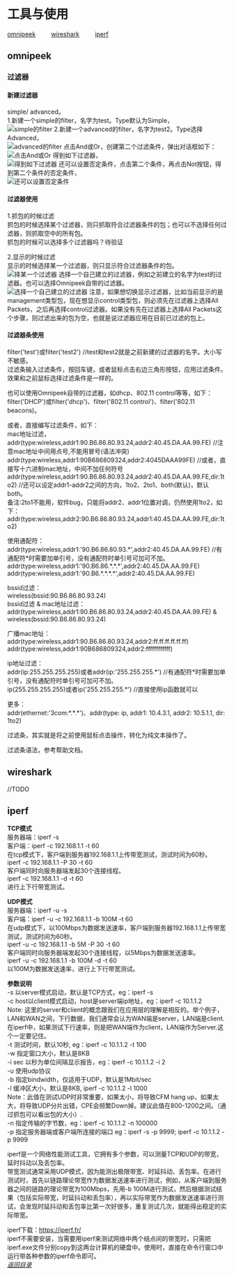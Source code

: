 # 工具与使用
[omnipeek](#omnipeek)  &emsp;&emsp;  [wireshark](#wireshark)  &emsp;&emsp;  [iperf](#iperf)  


## omnipeek
### 过滤器  
#### 新建过滤器  
simple/ advanced。  
1.新建一个simple的filter，名字为test。Type默认为Simple，  
![simple的filter](https://github.com/gaheadus/daily_use/blob/master/Resources/%E6%96%B0%E5%BB%BA%E4%B8%80%E4%B8%AAsimple%E7%9A%84filter.png)
2.新建一个advanced的filter，名字为test2。Type选择Advanced，  
![advanced的filter](https://github.com/gaheadus/daily_use/blob/master/Resources/%E6%96%B0%E5%BB%BA%E4%B8%80%E4%B8%AAadvanced%E7%9A%84filter.png)
点击And或Or，创建第二个过滤条件，弹出对话框如下：  
![点击And或Or](https://github.com/gaheadus/daily_use/blob/master/Resources/%E7%82%B9%E5%87%BBAnd%E6%88%96Or.png)
得到如下过滤器，  
![得到如下过滤器](https://github.com/gaheadus/daily_use/blob/master/Resources/%E5%BE%97%E5%88%B0%E5%A6%82%E4%B8%8B%E8%BF%87%E6%BB%A4%E5%99%A8.png)
还可以设置否定条件，点击第二个条件，再点击Not按钮，得到第二个条件的否定条件，  
![还可以设置否定条件](https://github.com/gaheadus/daily_use/blob/master/Resources/%E8%BF%98%E5%8F%AF%E4%BB%A5%E8%AE%BE%E7%BD%AE%E5%90%A6%E5%AE%9A%E6%9D%A1%E4%BB%B6.png)

#### 过滤器使用  
1.抓包的时候过滤  
抓包的时候选择某个过滤器，则只抓取符合过滤器条件的包；也可以不选择任何过滤器，则抓取空中的所有包。  
抓包的时候可以选择多个过滤器吗？待验证  

2.显示的时候过滤  
显示的时候选择某一个过滤器，则只显示符合过滤器条件的包。  
![择某一个过滤器](https://github.com/gaheadus/daily_use/blob/master/Resources/%E6%98%BE%E7%A4%BA%E7%9A%84%E6%97%B6%E5%80%99%E9%80%89%E6%8B%A9%E6%9F%90%E4%B8%80%E4%B8%AA%E8%BF%87%E6%BB%A4%E5%99%A8.png)
选择一个自己建立的过滤器，例如之前建立的名字为test的过滤器。也可以选择Omnipeek自带的过滤器。  
![选择一个自己建立的过滤器](https://github.com/gaheadus/daily_use/blob/master/Resources/%E9%80%89%E6%8B%A9%E4%B8%80%E4%B8%AA%E8%87%AA%E5%B7%B1%E5%BB%BA%E7%AB%8B%E7%9A%84%E8%BF%87%E6%BB%A4%E5%99%A8.png)
注意，如果想切换显示过滤器，比如当前显示的是management类型包，现在想显示control类型包，则必须先在过滤器上选择All Packets，之后再选择control过滤器。如果没有先在过滤器上选择All Packets这个步骤，则过滤出来的包为空，也就是说过滤器应用在目前已过滤的包上。  


#### 过滤器条使用  
filter('test')或filter('test2') //test和test2就是之前新建的过滤器的名字。大小写不敏感。  
过滤条输入过滤条件，按回车键，或者鼠标点击右边三角形按钮，应用过滤条件。效果和之前鼠标选择过滤条件是一样的。  

也可以使用Omnipeek自带的过滤器，如dhcp、802.11 control等等，如下：  
filter('DHCP')或filter('dhcp')、filter('802.11 control')、filter('802.11 beacons)。  

或者，直接编写过滤条件，如下：  
mac地址过滤，  
addr(type:wireless,addr1:90.B6.86.80.93.24,addr2:40.45.DA.AA.99.FE) //注意mac地址中间用点号,不能用冒号(语法冲突)  
addr(type:wireless,addr1:90B686809324,addr2:4045DAAA99FE) //或者，直接写十六进制mac地址，中间不加任何符号  
addr(type:wireless,addr1:90.B6.86.80.93.24,addr2:40.45.DA.AA.99.FE,dir:1to2) //还可以设定addr1-addr2之间的方向，1to2、2to1、both(默认)，默认both。  
备注:2to1不能用，软件bug，只能将addr2、addr1位置对调，仍然使用1to2，如下：  
addr(type:wireless,addr2:90.B6.86.80.93.24,addr1:40.45.DA.AA.99.FE,dir:1to2)  

使用通配符：  
addr(type:wireless,addr1:'90.B6.86.80.93.\*',addr2:40.45.DA.AA.99.FE) //有通配符\*时需要加单引号，没有通配符时单引号可加可不加。  
addr(type:wireless,addr1:'90.B6.86.\*.\*.\*',addr2:40.45.DA.AA.99.FE)  
addr(type:wireless,addr1:'90.B6.\*.\*.\*.\*',addr2:40.45.DA.AA.99.FE)  

bssid过滤：  
wireless(bssid:90.B6.86.80.93.24)  
bssid过滤 & mac地址过滤：  
addr(type:wireless,addr1:90.B6.86.80.93.24,addr2:40.45.DA.AA.99.FE) & wireless(bssid:90.B6.86.80.93.24)  

广播mac地址：  
addr(type:wireless,addr1:90.B6.86.80.93.24,addr2:ff.ff.ff.ff.ff.ff)   
addr(type:wireless,addr1:90B686809324,addr2:ffffffffffff)   

ip地址过滤：  
addr(ip:255.255.255.255)或者addr(ip:'255.255.255.\*') //有通配符\*时需要加单引号，没有通配符时单引号可加可不加。  
ip(255.255.255.255)或者ip('255.255.255.\*') //直接使用ip函数就可以  

更多：  
addr(ethernet:'3com:\*.\*.\*')、addr(type: ip, addr1: 10.4.3.1, addr2: 10.5.1.1, dir: 1to2)  

过滤条，其实就是将之前使用鼠标点击操作，转化为纯文本操作了。  

过滤条语法，参考帮助文档。  




## wireshark
//TODO  


## iperf
**TCP模式**  
服务器端：iperf -s  
客户端：iperf -c 192.168.1.1 -t 60  
在tcp模式下，客户端到服务器192.168.1.1上传带宽测试，测试时间为60秒。  
iperf -c 192.168.1.1 -P 30 -t 60  
客户端同时向服务器端发起30个连接线程。  
iperf -c 192.168.1.1 -d -t 60  
进行上下行带宽测试。

**UDP模式**  
服务器端：iperf -u -s  
客户端：iperf -u -c 192.168.1.1 -b 100M -t 60  
在udp模式下，以100Mbps为数据发送速率，客户端到服务器192.168.1.1上传带宽测试，测试时间为60秒。  
iperf -u -c 192.168.1.1 -b 5M -P 30 -t 60  
客户端同时向服务器端发起30个连接线程，以5Mbps为数据发送速率。  
iperf -u -c 192.168.1.1 -b 100M -d -t 60  
以100M为数据发送速率，进行上下行带宽测试。

**参数说明**  
  -s 以server模式启动，默认是TCP方式，eg：iperf -s  
  -c host以client模式启动，host是server端ip地址，eg：iperf -c 10.1.1.2   
Note: 这里的server和client的概念跟我们在应用层的理解是相反的。举个例子，LAN和WAN之间，下行数据，我们通常会认为WAN端是server，LAN端是client. 在iperf中，如果测试下行速率，则是把WAN端作为client，LAN端作为Server.这个一定要记住。  
  -t 测试时间，默认10秒, eg：iperf -c 10.1.1.2 -t 100  
  -w 指定窗口大小，默认是8KB  
  -i sec 以秒为单位间隔显示报告，eg：iperf -c 10.1.1.2 -i 2  
  -u 使用udp协议  
  -b 指定bindwidth，仅适用于UDP，默认是1Mbit/sec  
  -l 缓冲区大小，默认是8KB, iperf -c 10.1.1.2 -l 1000  
Note：此值在测试UDP时非常重要，如果太小，将导致CFM hang up，如果太大，将导致UDP分片出错，CPE会频繁Down掉。建议此值在800-1200之间。（通过抓包可以看出包的大小）.   
  -n 指定传输的字节数，eg：iperf -c 10.1.1.2 -n 100000  
  -p 指定服务器端或客户端所连接的端口 eg：iperf -s -p 9999;  iperf -c 10.1.1.2 -p 9999  

iperf是一个网络性能测试工具，它拥有多个参数，可以测量TCP和UDP的带宽，延时抖动以及丢包率。  
带宽测试通常采用UDP模式，因为能测出极限带宽、时延抖动、丢包率。在进行测试时，首先以链路理论带宽作为数据发送速率进行测试，例如，从客户端到服务器之间的链路的理论带宽为100Mbps，先用-b 100M进行测试，然后根据测试结果（包括实际带宽，时延抖动和丢包率），再以实际带宽作为数据发送速率进行测试，会发现时延抖动和丢包率比第一次好很多，重复测试几次，就能得出稳定的实际带宽。  

iperf下载：https://iperf.fr/  
iperf不需要安装，当需要用iperf来测试网络中两个结点间的带宽时，只需把iperf.exe文件分别copy到这两台计算机的硬盘中。使用时，直接在命令行窗口中运行带各种参数的iperf命令即可。  
[*返回目录*](#工具与使用)






